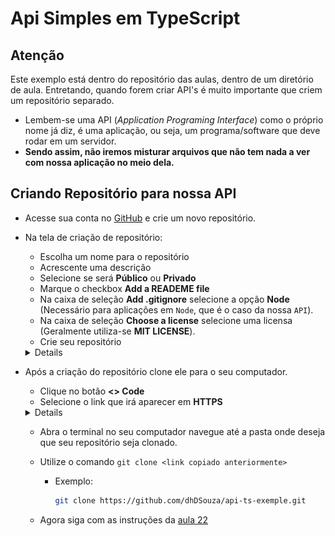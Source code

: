 # Api Simples em TypeScript

## Atenção

Este exemplo está dentro do repositório das aulas, dentro de um diretório de aula. Entretando, quando forem criar API's é muito importante que criem um repositório separado.

- Lembem-se uma API (*Application Programing Interface*) como o próprio nome já diz, é uma aplicação, ou seja, um programa/software que deve rodar em um servidor.
- **Sendo assim, não iremos misturar arquivos que não tem nada a ver com nossa aplicação no meio dela.**

## Criando Repositório para nossa API

- Acesse sua conta no [GitHub](http://www.github.com) e crie um novo repositório.

- Na tela de criação de repositório:

    - Escolha um nome para o repositório
    - Acrescente uma descrição
    - Selecione se será **Público** ou **Privado**
    - Marque o checkbox **Add a READEME file**
    - Na caixa de seleção **Add .gitignore** selecione a opção **Node** (Necessário para aplicações em `Node`, que é o caso da nossa `API`).
    - Na caixa de seleção **Choose a license** selecione uma licensa (Geralmente utiliza-se **MIT LICENSE**).
    - Crie seu repositório

    <details>
        <img src="../imagens/NewRepository.png" alt="Criação de um repositório no GitHub" >
    </details>

- Após a criação do repositório clone ele para o seu computador.

    - Clique no botão **<> Code**
    - Selecione o link que irá aparecer em **HTTPS**

    <details>
        <img src="../imagens/CloneRepository.png" alt="Cloando um repositório no GitHub">
    </details>

    - Abra o terminal no seu computador navegue até a pasta onde deseja que seu repositório seja clonado.
    - Utilize o comando `git clone <link copiado anteriormente>`
        - Exemplo:
            ```sh
            git clone https://github.com/dhDSouza/api-ts-exemple.git
            ```
    

    - Agora siga com as instruções da [aula 22](../APIs%20TypeScript.md)